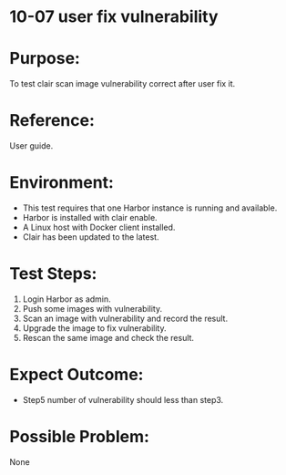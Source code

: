 10-07  user fix vulnerability
=======
# Purpose:
To test clair scan image vulnerability correct after user fix it.  

# Reference:
User guide.  

# Environment:
* This test requires that one Harbor instance is running and available.  
* Harbor is installed with clair enable.  
* A Linux host with Docker client installed.  
* Clair has been updated to the latest.  

# Test Steps:
1. Login Harbor as admin.  
2. Push some images with vulnerability.  
3. Scan an image with vulnerability and record the result.  
4. Upgrade the image to fix vulnerability.  
5. Rescan the same image and check the result.  

# Expect Outcome:
* Step5 number of vulnerability should less than step3.  

# Possible Problem:
None
